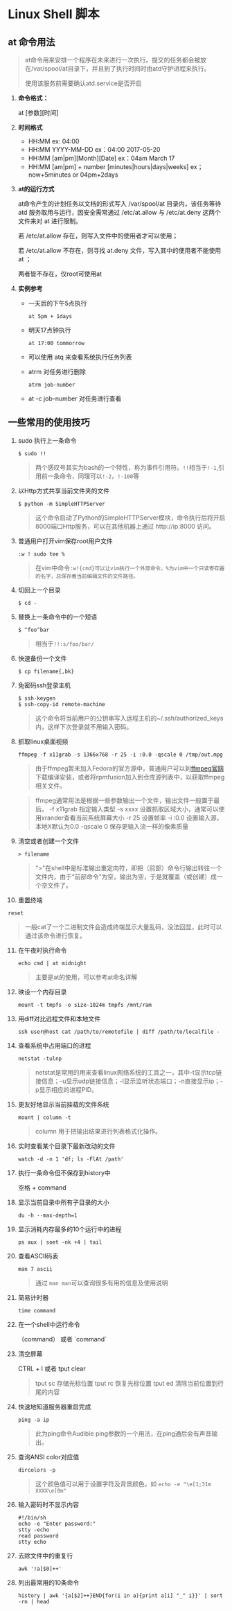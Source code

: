 # Linux Shell 脚本

## at 命令用法

> at命令用来安排一个程序在未来进行一次执行。提交的任务都会被放在/var/spool/at目录下，并且到了执行时间时由atd守护进程来执行。
>
> 使用该服务前需要确认atd.service是否开启

1. **命令格式：**

   at \[参数\]\[时间\]

2. **时间格式**

   * HH:MM              ex: 04:00
   * HH:MM YYYY-MM-DD          ex：04:00 2017-05-20
   * HH:MM \[am\|pm\]\[Month\]\[Date\]          ex：04am March 17
   * HH:MM \[am\|pm\] + number \[minutes\|hours\|days\|weeks\]    ex； now+5minutes  or  04pm+2days

3. **at的运行方式**

   at命令产生的计划任务以文档的形式写入 /var/spool/at 目录内，该任务等待 atd 服务取用与运行，因安全需常通过 /etc/at.allow 与 /etc/at.deny 这两个文件来对 at 进行限制。

   若 /etc/at.allow 存在，则写入文件中的使用者才可以使用；

   若 /etc/at.allow 不存在，则寻找 at.deny 文件，写入其中的使用者不能使用 at ；

   两者皆不存在，仅root可使用at

4. **实例参考**

   * 一天后的下午5点执行

     ```shell
     at 5pm + 1days
     ```

   * 明天17点钟执行

     ```shell
     at 17:00 tommorrow
     ```

   * 可以使用 atq 来查看系统执行任务列表

   * atrm 对任务进行删除

     `atrm job-number`

   * at -c job-number 对任务进行查看



## 一些常用的使用技巧

1. sudo 执行上一条命令

    `$ sudo !!`

    > 两个感叹号其实为bash的一个特性，称为事件引用符。`!!`相当于`!-1`,引用前一条命令，同理可以`!-2`，`!-100`等

2. 以Http方式共享当前文件夹的文件

    `$ python -m SimpleHTTPServer`

    > 这个命令启动了Python的SimpleHTTPServer模块，命令执行后将开启8000端口Http服务，可以在其他机器上通过 http://ip:8000 访问。

3. 普通用户打开vim保存root用户文件

    `:w ! sudo tee %`

    > 在vim中命令`:w!{cmd}可以让vim执行一个外部命令。%为vim中一个只读寄存器的名字，总保存着当前编辑文件的文件路径。`

4. 切回上一个目录

    `$ cd -`

5. 替换上一条命令中的一个短语

    `$ ^foo^bar`

    > 相当于`!!:s/foo/bar/`

6. 快速备份一个文件

    `$ cp filename{,bk}`

7. 免密码ssh登录主机

    ```
    $ ssh-keygen
    $ ssh-copy-id remote-machine
    ```

    > 这个命令将当前用户的公钥串写入远程主机的~/.ssh/authorized_keys内，这样下次登录就不用输入密码。

8. 抓取linux桌面视频

    `ffmpeg -f x11grab -s 1366x768 -r 25 -i :0.0 -qscale 0 /tmp/out.mpg`

    > 由于ffmpeg暂未加入Fedora的官方源中，普通用户可以到[ffmpeg官网](/www.ffmpeg.org)下载编译安装，或者将rpmfusion加入到仓库源列表中，以获取ffmpeg相关文件。

    > ffmpeg通常用法是根据一些参数输出一个文件，输出文件一般置于最后。
    > -f x11grab    指定输入类型
    > -s xxxx    设置抓取区域大小，通常可以使用xrander查看当前系统屏幕大小
    > -r 25    设置帧率
    > -i :0.0    设置输入源，本地X默认为0.0
    > -qscale 0    保存更输入流一样的像素质量    

9. 清空或者创建一个文件

    `> filename`

    > "\>"在shell中是标准输出重定向符，即把（前部）命令行输出转往一个文件内，由于“前部命令”为空，输出为空，于是就覆盖（或创建）成一个空文件了。

10. 重置终端

  `reset`

   > 一般cat了一个二进制文件会造成终端显示大量乱码，没法回显，此时可以通过该命令进行恢复。

11. 在午夜时执行命令

    `echo cmd | at midnight`

    > 主要是at的使用，可以参考at命名详解

12. 映设一个内存目录

    `mount -t tmpfs -o size-1024m tmpfs /mnt/ram`

13. 用diff对比远程文件和本地文件

    ```
    ssh user@host cat /path/to/remotefile | diff /path/to/localfile -
    ```

14. 查看系统中占用端口的进程

    `netstat -tulnp`

    > netstat是常用的用来查看linux网络系统的工具之一，其中-t显示tcp链接信息；-u显示udp链接信息；-l显示监听状态端口；-n直接显示ip；-p显示相应的进程PID。

15. 更友好地显示当前挂载的文件系统

      `mount | column -t`

       > column 用于把输出结果进行列表格式化操作。 

16. 实时查看某个目录下最新改动的文件

    `watch -d -n 1 'df; ls -FlAt /path'`

17. 执行一条命令但不保存到history中

    空格 + command

18. 显示当前目录中所有子目录的大小

    `du -h --max-depth=1`

19. 显示消耗内存最多的10个运行中的进程

    `ps aux | soet -nk +4 | tail`

20. 查看ASCII码表

    `man 7 ascii`

    > 通过 `man man`可以查询很多有用的信息及使用说明

21. 简易计时器

    `time command`

22. 在一个shell中运行命令

    （command） 或者 \`command\`

23. 清空屏幕

    CTRL + l  或者 tput clear

    > tput sc 存储光标位置
    > tput rc 恢复光标位置
    > tput ed 清除当前位置到行尾的内容

24. 快速地知道服务器重启完成

    `ping -a ip`

    > 此为ping命令Audible ping参数的一个用法，在ping通后会有声音输出。

25. 查询ANSI color对应值

    `dircolors -p`

    > 这个颜色值可以用于设置字符及背景颜色，如 `echo -e "\e[1;31m XXXX\e[0m"`

26. 输入密码时不显示内容

    ```
    #!/bin/sh
    echo -e "Enter password:"
    stty -echo
    read password
    stty echo
    ```

27. 去除文件中的重复行

    `awk '!a[$0]++'`

28. 列出最常用的10条命令

    `history | awk '{a[$2]++}END{for(i in a){print a[i] "_" i}}' | sort -rn | head`














